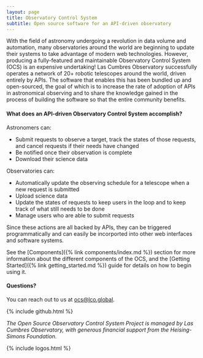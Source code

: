 ```yaml
---
layout: page
title: Observatory Control System
subtitle: Open source software for an API-driven observatory
---
```


With the field of astronomy undergoing a revolution in data volume and automation, many observatories
around the world are beginning to update their systems to take advantage of modern web technologies.
However, producing a fully-featured and maintainable Observatory Control System (OCS) is an expensive undertaking! Las
Cumbres Observatory successfully operates a network of 20+ robotic telescopes around the world, driven entirely
by APIs. The software that enables this has been bundled up and open-sourced, the goal of which is to increase
the rate of adoption of APIs in astronomical observing and to share the knowledge gained in the process of building
the software so that the entire community benefits.

#### What does an API-driven Observatory Control System accomplish?

Astronomers can:

* Submit requests to observe a target, track the states of those requests, and cancel
requests if their needs have changed
* Be notified once their observation is complete
* Download their science data

Observatories can:

* Automatically update the observing schedule for a telescope when a new request is submitted
* Upload science data
* Update the states of requests to keep users in the loop and to keep track of what still needs to be done
* Manage users who are able to submit requests

Since these actions are all backed by APIs, they can be triggered programmatically and can easily be incorported into other web interfaces and software systems.

See the [Components]({% link components/index.md %}) section for more information about the different components of the OCS, and the [Getting Started]({% link getting_started.md %}) guide for details on how to begin using it.

#### Questions?

You can reach out to us at [ocs@lco.global](mailto:ocs@lco.global).

{% include github.html %}

_The Open Source Observatory Control System Project is managed by Las Cumbres Observatory, with generous financial support from the Heising-Simons Foundation._

{% include logos.html %}
